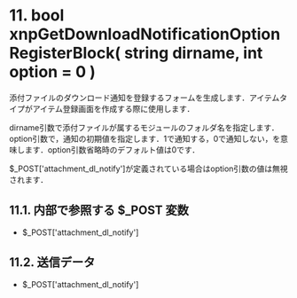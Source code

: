 # 11. bool xnpGetDownloadNotificationOptionRegisterBlock\( string dirname, int option = 0 \)

添付ファイルのダウンロード通知を登録するフォームを生成します．アイテムタイプがアイテム登録画面を作成する際に使用します．

dirname引数で添付ファイルが属するモジュールのフォルダ名を指定します．option引数で，通知の初期値を指定します．1で通知する，0で通知しない，を意味します．option引数省略時のデフォルト値は0です．

$\_POST\['attachment\_dl\_notify'\]が定義されている場合はoption引数の値は無視されます．

## 11.1. 内部で参照する $\_POST 変数 <a id="11-1-post"></a>

* $\_POST\['attachment\_dl\_notify'\]

## 11.2. 送信データ <a id="11-2"></a>

* $\_POST\['attachment\_dl\_notify'\]

